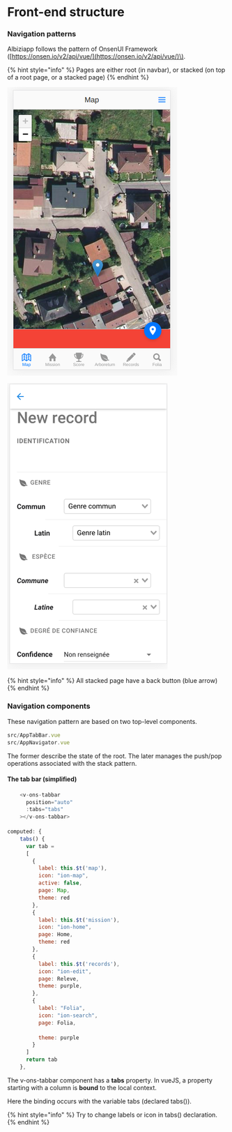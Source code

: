 # Front-end structure

### Navigation patterns

Albiziapp follows the pattern of OnsenUI Framework \([https://onsen.io/v2/api/vue/](https://onsen.io/v2/api/vue/)\). 

{% hint style="info" %}
Pages are either root \(in navbar\), or stacked \(on top of a root page, or a stacked page\)
{% endhint %}

![A root page \(Map\)](../.gitbook/assets/image%20%283%29.png)

![A stacked page \(from root page\)](../.gitbook/assets/image.png)

{% hint style="info" %}
All stacked page have a back button \(blue arrow\)
{% endhint %}

### Navigation components

These navigation pattern are based on two top-level components.  

```javascript
src/AppTabBar.vue
src/AppNavigator.vue
```

The former describe the state of the root. The later manages the push/pop operations associated with the stack pattern.

#### The tab bar \(simplified\)

```javascript
    <v-ons-tabbar
      position="auto"
      :tabs="tabs"
    ></v-ons-tabbar>
    
computed: {
    tabs() {
      var tab = 
      [
        {
          label: this.$t('map'),
          icon: "ion-map",
          active: false,
          page: Map,
          theme: red
        },
        {
          label: this.$t('mission'),
          icon: "ion-home",
          page: Home,
          theme: red
        },       
        {
          label: this.$t('records'),
          icon: "ion-edit",
          page: Releve,
          theme: purple,
        },
        {
          label: "Folia",
          icon: "ion-search",
          page: Folia,

          theme: purple
        }
      ]
      return tab
    },


```

The v-ons-tabbar component has a **tabs** property. In vueJS, a property starting with a column is **bound** to the local context.

Here the binding occurs with the variable tabs \(declared tabs\(\)\). 

{% hint style="info" %}
Try to change labels or icon in tabs\(\) declaration.
{% endhint %}




